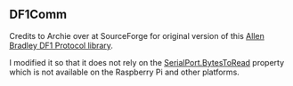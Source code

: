 ﻿## DF1Comm
Credits to Archie over at SourceForge for original version of this [Allen Bradley DF1 Protocol library](https://sourceforge.net/projects/abdf1/).

I modified it so that it does not rely on the [SerialPort.BytesToRead](https://msdn.microsoft.com/en-us/library/system.io.ports.serialport.bytestoread(v=vs.110).aspx) property which is not available on the Raspberry Pi and other platforms.